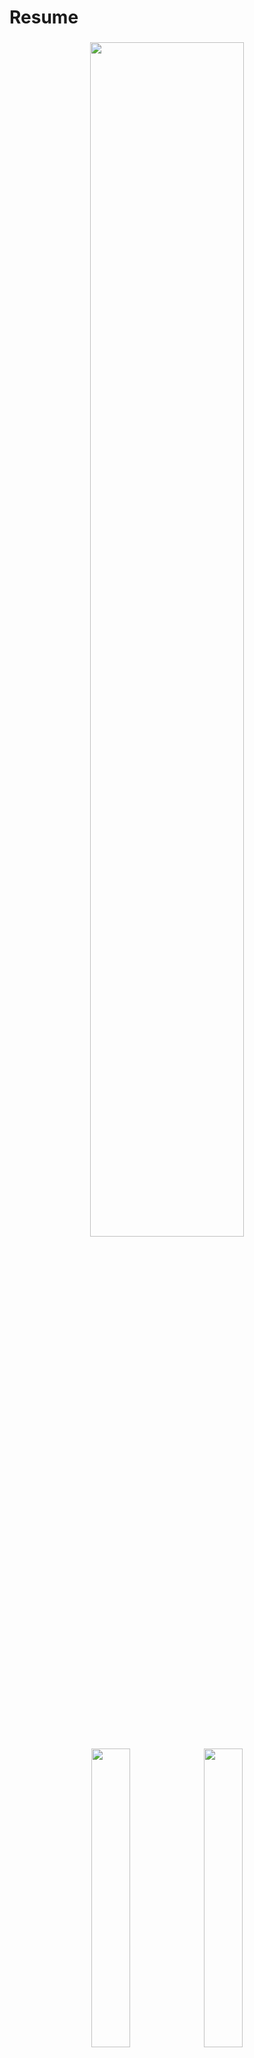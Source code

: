 <h1 align="left">Resume</h1>

###

<div align="center">
    <img width="70%" src="http://github-profile-summary-cards.vercel.app/api/cards/profile-details?username=HenriqueRamos13&theme=github_dark"/>
    <img width="35%" src="http://github-profile-summary-cards.vercel.app/api/cards/productive-time?username=HenriqueRamos13&theme=github_dark&utcOffset=-3"/>
    <img width="35%" src="http://github-profile-summary-cards.vercel.app/api/cards/most-commit-language?username=HenriqueRamos13&theme=github_dark"/>
</div>

###
<h1 align="left">Stacks</h1>

###
<div align="left">
  <img src="https://cdn.jsdelivr.net/gh/devicons/devicon/icons/javascript/javascript-original.svg" height="40" width="52" alt="javascript logo"  />
  <img src="https://cdn.jsdelivr.net/gh/devicons/devicon/icons/typescript/typescript-original.svg" height="40" width="52" alt="typescript logo"  />
  <img src="https://cdn.jsdelivr.net/gh/devicons/devicon/icons/react/react-original.svg" height="40" width="52" alt="react logo"  />
  <img src="https://cdn.jsdelivr.net/gh/devicons/devicon/icons/nestjs/nestjs-original.svg" height="40" width="52" alt="nestjs logo"  />
  <img src="https://cdn.jsdelivr.net/gh/devicons/devicon/icons/css3/css3-original.svg" height="40" width="52" alt="css3 logo"  />
  <img src="https://cdn.jsdelivr.net/gh/devicons/devicon/icons/googlecloud/googlecloud-original.svg" height="40" width="52" alt="googlecloud logo"  />
  <img src="https://cdn.jsdelivr.net/gh/devicons/devicon/icons/mongodb/mongodb-original.svg" height="40" width="52" alt="mongodb logo"  />
  <img src="https://cdn.jsdelivr.net/gh/devicons/devicon/icons/nodejs/nodejs-original.svg" height="40" width="52" alt="nodejs logo"  />
  <img src="https://cdn.jsdelivr.net/gh/devicons/devicon/icons/redis/redis-original.svg" height="40" width="52" alt="redis logo"  />
  <img src="https://cdn.jsdelivr.net/gh/devicons/devicon/icons/vscode/vscode-original.svg" height="40" width="52" alt="vscode logo"  />
  <img src="https://cdn.jsdelivr.net/gh/devicons/devicon/icons/postgresql/postgresql-original.svg" height="40" width="52" alt="postgresql logo"  />
  <img src="https://cdn.jsdelivr.net/gh/devicons/devicon/icons/terraform/terraform-original.svg" height="40" width="52" alt="terraform logo"  />
  <img src="https://cdn.jsdelivr.net/gh/devicons/devicon/icons/amazonwebservices/amazonwebservices-original-wordmark.svg" height="40" width="52" alt="aws logo"  />
</div>

###
<h1 align="left">Social</h1>

###
<div align="left">
  <a href="https://www.linkedin.com/in/ramosh01/" target="_blank">
    <img src="https://raw.githubusercontent.com/maurodesouza/profile-readme-generator/master/src/assets/icons/social/linkedin/default.svg" width="52" height="40" alt="linkedin logo"  />
  </a>
</div>

###
<h1 align="left">Profile Views</h1>

###
<div align="center">
  <img src="https://profile-counter.glitch.me/HenriqueRamos13/count.svg?"  />
</div>

###
<h1 align="left">Favorite Anime Character</h1>

###
<div align="center">
  <img height="200" src="https://thereelbits.com/wp-content/uploads/2018/02/codegeass001f.jpg"  />
</div>

###
